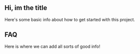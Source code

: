 ## Hi, im the title

Here's some basic info about how to get started with this project.

## FAQ

Here is where we can add all sorts of good info!